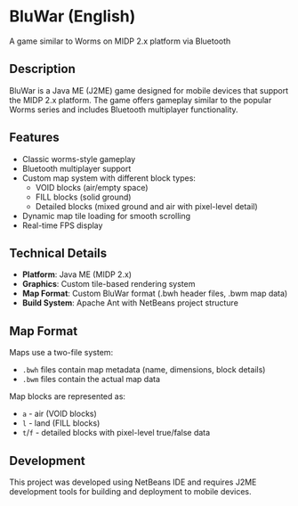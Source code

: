 BluWar (English)
================

A game similar to Worms on MIDP 2.x platform via Bluetooth

## Description

BluWar is a Java ME (J2ME) game designed for mobile devices that support the MIDP 2.x platform. The game offers gameplay similar to the popular Worms series and includes Bluetooth multiplayer functionality.

## Features

- Classic worms-style gameplay
- Bluetooth multiplayer support
- Custom map system with different block types:
  - VOID blocks (air/empty space)
  - FILL blocks (solid ground)
  - Detailed blocks (mixed ground and air with pixel-level detail)
- Dynamic map tile loading for smooth scrolling
- Real-time FPS display

## Technical Details

- **Platform**: Java ME (MIDP 2.x)
- **Graphics**: Custom tile-based rendering system
- **Map Format**: Custom BluWar format (.bwh header files, .bwm map data)
- **Build System**: Apache Ant with NetBeans project structure

## Map Format

Maps use a two-file system:
- `.bwh` files contain map metadata (name, dimensions, block details)
- `.bwm` files contain the actual map data

Map blocks are represented as:
- `a` - air (VOID blocks)
- `l` - land (FILL blocks) 
- `t`/`f` - detailed blocks with pixel-level true/false data

## Development

This project was developed using NetBeans IDE and requires J2ME development tools for building and deployment to mobile devices.
